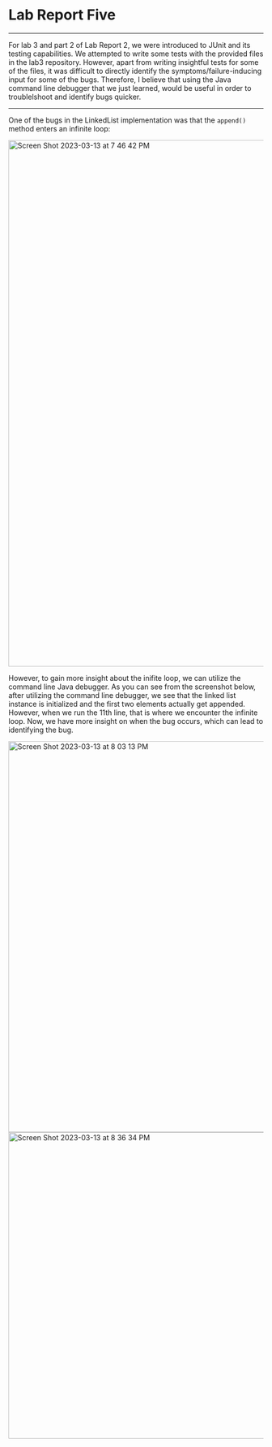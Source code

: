 # Lab Report Five 
--------------------
For lab 3 and part 2 of Lab Report 2, we were introduced to JUnit and its testing capabilities. We attempted to write some tests with the provided files in the lab3 repository. However, apart from writing insightful tests for some of the files, it was difficult to directly identify the symptoms/failure-inducing input for some of the bugs. Therefore, I believe that using the Java command line debugger that we just learned, would be useful in order to troublelshoot and identify bugs quicker. 

----------------------------------------------------
One of the bugs in the LinkedList implementation was that the ```append()``` method enters an infinite loop:

<img width="1038" alt="Screen Shot 2023-03-13 at 7 46 42 PM" src="https://user-images.githubusercontent.com/122497830/224879981-bef2029e-2626-4c63-905f-300e3e251a39.png">

However, to gain more insight about the inifite loop, we can utilize the command line Java debugger. As you can see from the screenshot below, after
utilizing the command line debugger, we see that the linked list instance is initialized and the first two elements actually get appended. However,
when we run the 11th line, that is where we encounter the infinite loop. Now, we have more insight on when the bug occurs, which can lead to identifying
the bug.

<img width="771" alt="Screen Shot 2023-03-13 at 8 03 13 PM" src="https://user-images.githubusercontent.com/122497830/224882303-c7d687bb-e9ea-473e-acab-3e2afec90f3f.png">

<img width="604" alt="Screen Shot 2023-03-13 at 8 36 34 PM" src="https://user-images.githubusercontent.com/122497830/224886832-5529cc53-a17f-4f66-9d5c-f9cfd99840a1.png">

